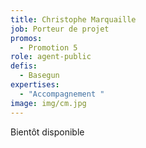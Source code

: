 ```yaml
---
title: Christophe Marquaille
job: Porteur de projet
promos:
  - Promotion 5
role: agent-public
defis:
  - Basegun
expertises:
  - "Accompagnement "
image: img/cm.jpg
---
```

Bientôt disponible